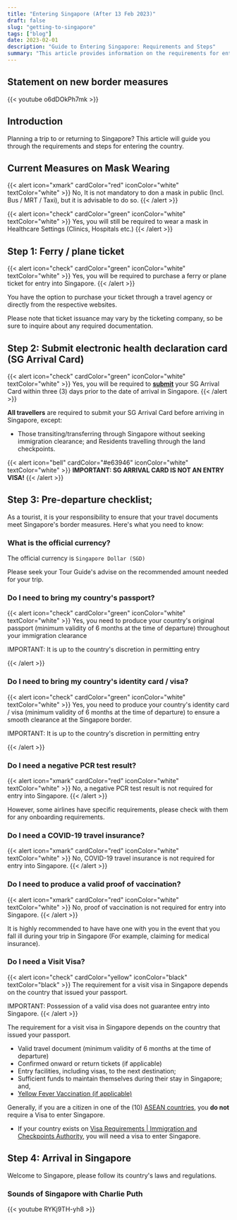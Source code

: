 ```yaml
---
title: "Entering Singapore (After 13 Feb 2023)"
draft: false
slug: "getting-to-singapore"
tags: ["blog"]
date: 2023-02-01
description: "Guide to Entering Singapore: Requirements and Steps"
summary: "This article provides information on the requirements for entering Singapore, including steps for obtaining a ferry/plane ticke, and fulfilling pre-departure prerequisites. Information on visit visas and arrival in Singapore is also included."
---
```


## Statement on new border measures

{{< youtube o6dDOkPh7mk >}}



## Introduction

Planning a trip to or returning to Singapore? This article will guide you through the requirements and steps for entering the country.

## Current Measures on Mask Wearing

{{< alert icon="xmark" cardColor="red" iconColor="white" textColor="white" >}}
No, It is not mandatory to don a mask in public (Incl. Bus / MRT / Taxi), but it is advisable to do so.
{{< /alert >}}<br>

{{< alert icon="check" cardColor="green" iconColor="white" textColor="white" >}}
Yes, you will still be required to wear a mask in Healthcare Settings (Clinics, Hospitals etc.)
{{< /alert >}}

## Step 1: Ferry / plane ticket

{{< alert icon="check" cardColor="green" iconColor="white" textColor="white" >}}
Yes, you will be required to purchase a ferry or plane ticket for entry into Singapore.
{{< /alert >}}

You have the option to purchase your ticket through a travel agency or directly from the respective websites. 

Please note that ticket issuance may vary by the ticketing company, so be sure to inquire about any required documentation.



## Step 2: Submit electronic health declaration card (SG Arrival Card)

{{< alert icon="check" cardColor="green" iconColor="white" textColor="white" >}}
Yes, you will be required to **[submit](https://eservices.ica.gov.sg/sgarrivalcard/)** your SG Arrival Card within three (3) days prior to the date of arrival in Singapore.
{{< /alert >}}

**All travellers** are required to submit your SG Arrival Card before arriving in Singapore, except:

- Those transiting/transferring through Singapore without seeking immigration clearance; and
Residents travelling through the land checkpoints. 

{{< alert icon="bell" cardColor="#e63946" iconColor="white" textColor="white" >}}
**IMPORTANT: SG ARRIVAL CARD IS NOT AN ENTRY VISA!**
{{< /alert >}}

## Step 3: Pre-departure checklist;

As a tourist, it is your responsibility to ensure that your travel documents meet Singapore's border measures. Here's what you need to know:

### What is the official currency?

The official currency is `Singapore Dollar (SGD)`

Please seek your Tour Guide's advise on the recommended amount needed for your trip.

### Do I need to bring my country's passport?

{{< alert icon="check" cardColor="green" iconColor="white" textColor="white" >}}
Yes, you need to produce your country's original passport (minimum validity of 6 months at the time of departure) throughout your immigration clearance 

IMPORTANT: It is up to the country's discretion in permitting entry

{{< /alert >}} <br>

### Do I need to bring my country's identity card / visa?

{{< alert icon="check" cardColor="green" iconColor="white" textColor="white" >}}
Yes, you need to produce your country's identity card / visa (minimum validity of 6 months at the time of departure) to ensure a smooth clearance at the Singapore border.

IMPORTANT: It is up to the country's discretion in permitting entry

{{< /alert >}} <br>




### Do I need a negative PCR test result?

{{< alert icon="xmark" cardColor="red" iconColor="white" textColor="white" >}}
No, a negative PCR test result is not required for entry into Singapore.
{{< /alert >}}

However, some airlines have specific requirements, please check with them for any onboarding requirements.

### Do I need a COVID-19 travel insurance?

{{< alert icon="xmark" cardColor="red" iconColor="white" textColor="white" >}}
No, COVID-19 travel insurance is not required for entry into Singapore. 
{{< /alert >}}

### Do I need to produce a valid proof of vaccination?

{{< alert icon="xmark" cardColor="red" iconColor="white" textColor="white" >}}
No, proof of vaccination is not required for entry into Singapore. 
{{< /alert >}}


It is highly recommended to have have one with you in the event that you fall ill during your trip in Singapore (For example, claiming for medical insurance).


### Do I need a Visit Visa?

{{< alert icon="check" cardColor="yellow" iconColor="black" textColor="black" >}}
The requirement for a visit visa in Singapore depends on the country that issued your passport. 

IMPORTANT: Possession of a valid visa does not guarantee entry into Singapore.
{{< /alert >}}



The requirement for a visit visa in Singapore depends on the country that issued your passport.

- Valid travel document (minimum validity of 6 months at the time of departure)
- Confirmed onward or return tickets (if applicable)
- Entry facilities, including visas, to the next destination;
- Sufficient funds to maintain themselves during their stay in Singapore; and,
- [Yellow Fever Vaccination (if applicable)](https://www.ica.gov.sg/enteranddeparting/before/yellow)

Generally, if you are a citizen in one of the (10) [ASEAN countries](https://asean.org/member-states/), you **do not** require a Visa to enter Singapore.

- If your country exists on [Visa Requirements | Immigration and Checkpoints Authority](https://www.ica.gov.sg/enter-transit-depart/entering-singapore/visa_requirements), you will need a visa to enter Singapore.

## Step 4: Arrival in Singapore

Welcome to Singapore, please follow its country's laws and regulations.

### Sounds of Singapore with Charlie Puth​
{{< youtube RYKj9TH-yh8 >}}



